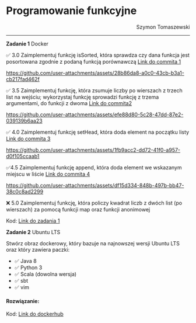 # **Programowanie funkcyjne**
<div style="text-align: right">Szymon Tomaszewski</div>


***
**Zadanie 1** Docker

:white_check_mark: 3.0 Zaimplementuj funkcję isSorted, która sprawdza czy dana funkcja jest posortowana zgodnie z podaną funkcją porównawczą [Link do commita 1](https://github.com/estwestminimu/Functional-Programming/commit/37150e4a06f649e3a7d4a2d0a84fe9d042ac26fd)

https://github.com/user-attachments/assets/28b86da8-a0c0-43cb-b3a1-cb217fad462f


:white_check_mark: 3.5 Zaimplementuj funkcję, która zsumuje liczby po wierszach z trzech list na wejściu; wykorzystaj funkcję sprowadzi funkcję z trzema argumentami, do funkcji z dwoma [Link do commita2 ](https://github.com/estwestminimu/Functional-Programming/commit/a05159be29bc9d8047abae1287295c27cc85d17d)

https://github.com/user-attachments/assets/efe88d80-5c28-47dd-87e2-039139b6aa23

:white_check_mark: 4.0 Zaimplementuj funkcję setHead, która doda element na początku listy [Link do commita 3](https://github.com/estwestminimu/Functional-Programming/commit/cd15db7d53616541f9ff5ea4b472580e25e56b4e)

https://github.com/user-attachments/assets/1fb9acc2-dd72-41f0-a957-d0f105ccaab1


:white_check_mark:4.5 Zaimplementuj funkcję append, która doda element we wskazanym miejscu w liście [Link do commita 4](https://github.com/estwestminimu/Functional-Programming/commit/6e9462f14f22fc25087c092cbc3ccd35b9c427ec)

https://github.com/user-attachments/assets/df15d334-848b-497b-bb47-38c0c8ad2299

:x: 5.0 Zaimplementuj funkcję, która policzy kwadrat liczb z dwóch list (po wierszach) za pomocą funkcji map oraz funkcji anonimowej


Kod: [Link do zadania 1](./example/src/main/scala/Example.scala )






**Zadanie 2** Ubuntu LTS

Stwórz obraz dockerowy, który bazuje na najnowszej wersji Ubuntu LTS
oraz który zawiera paczki:
- :white_check_mark: Java 8
- :white_check_mark: Python 3
- :white_check_mark: Scala (dowolna wersja)
- :white_check_mark: sbt
- :white_check_mark: vim

#### Rozwiązanie: 
Kod: [Link do  dockerhub](https://hub.docker.com/r/estwestminimu/ubuntu_24_lts-java_8-python_3-scala-sbt-vim )
